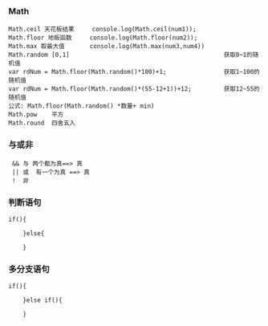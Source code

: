 ### Math
	Math.ceil 天花板结果	 	console.log(Math.ceil(num1));
	Math.floor 地板函数		console.log(Math.floor(num2));
	Math.max 取最大值		console.log(Math.max(num3,num4))
	Math.random [0,1] 											获取0~1的随机值
	var rdNum = Math.floor(Math.random()*100)+1;				获取1~100的随机值			
	var rdNum = Math.floor(Math.random()*(55-12+1))+12;			获取12~55的随机值
	公式: Math.floor(Math.random() *数量+ min)
	Math.pow 	平方
	Math.round  四舍五入
### 与或非
	 && 与 两个都为真==> 真
	 || 或  有一个为真 ==> 真
	 !  非
### 判断语句
	if(){

		}else{

		}
### 多分支语句
	if(){

		}else if(){
			
		}